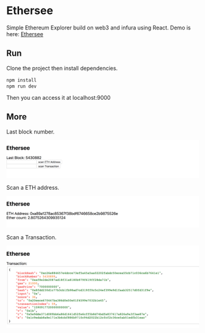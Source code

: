 # Ethersee

Simple Ethereum Explorer build on web3 and infura using React. Demo is here: <a href="https://ethersee.wanglei.io/" target="_blank">Ethersee</a>

## Run
Clone the project then install dependencies.
``` shell
npm install
npm run dev
```
Then you can access it at localhost:9000
## More
Last block number.
<p align="center"><img src="./ethersee1.jpeg" width="848px"></p>
Scan a ETH address.
<p align="center"><img src="./ethersee2.jpeg" width="848px"></p>
Scan a Transaction.
<p align="center"><img src="./ethersee3.jpeg" width="848px"></p>
